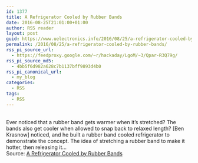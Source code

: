 ```yaml
---
id: 1377
title: A Refrigerator Cooled by Rubber Bands
date: 2016-08-25T21:01:00+01:00
author: RSS reader
layout: post
guid: https://www.uelectronics.info/2016/08/25/a-refrigerator-cooled-by-rubber-bands/
permalink: /2016/08/25/a-refrigerator-cooled-by-rubber-bands/
rss_pi_source_url:
  - https://feedproxy.google.com/~r/hackaday/LgoM/~3/Qpar-R3Q79g/
rss_pi_source_md5:
  - 4bb5f6d982a628c7b1137bff9893d4b0
rss_pi_canonical_url:
  - my_blog
categories:
  - RSS
tags:
  - RSS
---
```

&#013;  
Ever noticed that a rubber band gets warmer when it’s stretched? The bands also get cooler when allowed to snap back to relaxed length? [Ben Krasnow] noticed, and he built a rubber band cooled refrigerator to demonstrate the concept. The idea of stretching a rubber band to make it hotter, then releasing it…&#013;  
Source: <a href="https://feedproxy.google.com/~r/hackaday/LgoM/~3/Qpar-R3Q79g/" target="_blank">A Refrigerator Cooled by Rubber Bands</a>